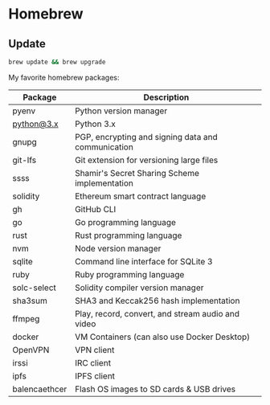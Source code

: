 # Homebrew

## Update

```bash
brew update && brew upgrade
```

My favorite homebrew packages:

| Package       | Description                                        |
| ------------- | -------------------------------------------------- |
| pyenv         | Python version manager                             |
| python@3.x    | Python 3.x                                         |
| gnupg         | PGP, encrypting and signing data and communication |
| git-lfs       | Git extension for versioning large files           |
| ssss          | Shamir's Secret Sharing Scheme implementation      |
| solidity      | Ethereum smart contract language                   |
| gh            | GitHub CLI                                         |
| go            | Go programming language                            |
| rust          | Rust programming language                          |
| nvm           | Node version manager                               |
| sqlite        | Command line interface for SQLite 3                |
| ruby          | Ruby programming language                          |
| solc-select   | Solidity compiler version manager                  |
| sha3sum       | SHA3 and Keccak256 hash implementation             |
| ffmpeg        | Play, record, convert, and stream audio and video  |
| docker        | VM Containers (can also use Docker Desktop)        |
| OpenVPN       | VPN client                                         |
| irssi         | IRC client                                         |
| ipfs          | IPFS client                                        |
| balencaethcer | Flash OS images to SD cards & USB drives           |
